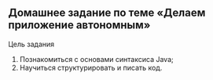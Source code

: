 ## Домашнее задание по теме «Делаем приложение автономным»
Цель задания

1. Познакомиться с основами синтаксиса Java;
2. Научиться структурировать и писать код.